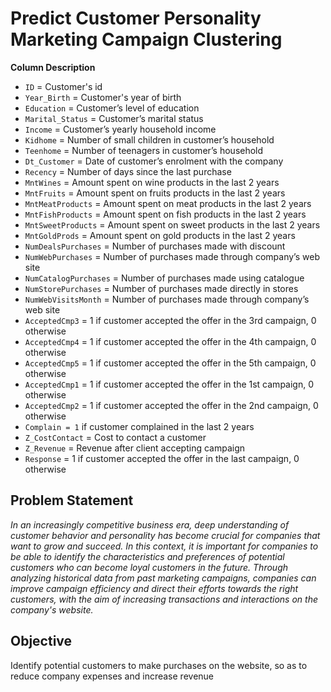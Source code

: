 # Predict Customer Personality Marketing Campaign Clustering
**Column Description**
- `ID` = Customer's id
- `Year_Birth` = Customer's year of birth
- `Education` = Customer’s level of education
- `Marital_Status` = Customer’s marital status
- `Income` = Customer’s yearly household income
- `Kidhome` = Number of small children in customer’s household
- `Teenhome` = Number of teenagers in customer’s household
- `Dt_Customer` = Date of customer’s enrolment with the company
- `Recency` = Number of days since the last purchase
- `MntWines` = Amount spent on wine products in the last 2 years
- `MntFruits` = Amount spent on fruits products in the last 2 years
- `MntMeatProducts` = Amount spent on meat products in the last 2 years
- `MntFishProducts` = Amount spent on fish products in the last 2 years
- `MntSweetProducts` = Amount spent on sweet products in the last 2 years
- `MntGoldProds` = Amount spent on gold products in the last 2 years
- `NumDealsPurchases` = Number of purchases made with discount
- `NumWebPurchases` = Number of purchases made through company’s web site
- `NumCatalogPurchases` = Number of purchases made using catalogue
- `NumStorePurchases` = Number of purchases made directly in stores
- `NumWebVisitsMonth` = Number of purchases made through company’s web site
- `AcceptedCmp3` = 1 if customer accepted the offer in the 3rd campaign, 0 otherwise
- `AcceptedCmp4` = 1 if customer accepted the offer in the 4th campaign, 0 otherwise
- `AcceptedCmp5` = 1 if customer accepted the offer in the 5th campaign, 0 otherwise
- `AcceptedCmp1` = 1 if customer accepted the offer in the 1st campaign, 0 otherwise
- `AcceptedCmp2` = 1 if customer accepted the offer in the 2nd campaign, 0 otherwise
- `Complain = 1` if customer complained in the last 2 years
- `Z_CostContact` = Cost to contact a customer
- `Z_Revenue` = Revenue after client accepting campaign
- `Response` = 1 if customer accepted the offer in the last campaign, 0 otherwise


## Problem Statement
*In an increasingly competitive business era, deep understanding of customer behavior and personality has become crucial for companies that want to grow and succeed. In this context, it is important for companies to be able to identify the characteristics and preferences of potential customers who can become loyal customers in the future. Through analyzing historical data from past marketing campaigns, companies can improve campaign efficiency and direct their efforts towards the right customers, with the aim of increasing transactions and interactions on the company's website.*

## Objective
Identify potential customers to make purchases on the website, so as to reduce company expenses and increase revenue
